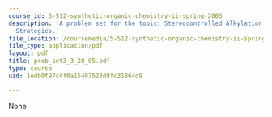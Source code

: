 ```yaml
---
course_id: 5-512-synthetic-organic-chemistry-ii-spring-2005
description: 'A problem set for the topic: Stereocontrolled Alkylation and Related
  Strategies.'
file_location: /coursemedia/5-512-synthetic-organic-chemistry-ii-spring-2005/1edb0f97c4f0a15407523d8fc31864d9_prob_set3_3_28_05.pdf
file_type: application/pdf
layout: pdf
title: prob_set3_3_28_05.pdf
type: course
uid: 1edb0f97c4f0a15407523d8fc31864d9

---
```

None